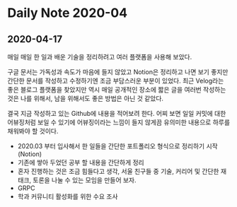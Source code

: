 # Daily Note 2020-04

## 2020-04-17

매일 매일 한 일과 배운 기술을 정리하려고 여러 플랫폼을 사용해 보았다.

구글 문서는 가독성과 속도가 마음에 들지 않았고 Notion은 정리하고 나면 보기 좋지만 간단한 문서를 작성하고 수정하기엔 조금 부담스러운 부분이 있었다. 최근 Velog라는 좋은 블로그 플랫폼을 찾았지만 역시 매일 공개적인 장소에 짧은 글을 여러번 작성하는 것은 나를 위해서, 남을 위해서도 좋은 방법은 아닌 것 같았다.

결국 지금 작성하고 있는 Github에 내용을 적어보려 한다. 어찌 보면 일일 커밋에 대한 어뷰징처럼 보일 수 있기에 어뷰징이라는 느낌이 들지 않게끔 유의미한 내용으로 하루를 채워봐야 할 것이다.

- 2020.03 부터 입사해서 한 일들을 간단한 포트폴리오 형식으로 정리하기 시작 (Notion)
- 기존에 쌓아 두었던 공부 할 내용을 간단하게 정리
- 혼자 진행하는 것은 조금 힘들다고 생각, 서울 친구들 중 기술, 커리어 및 간단한 재태크, 토론을 나눌 수 있는 모임을 만들어 보자.
- GRPC
- 학과 커뮤니티 활성화를 위한 수요 조사
